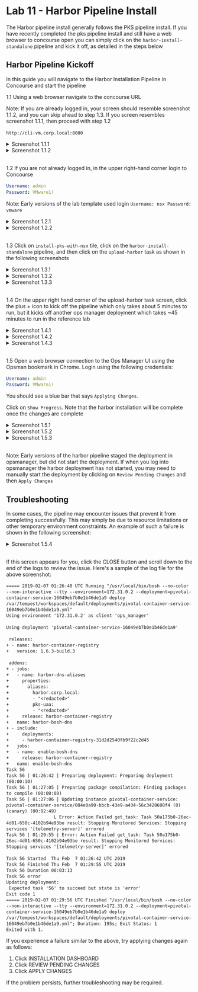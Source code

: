 # Lab 11 - Harbor Pipeline Install

The Harbor pipeline install generally follows the PKS pipeline install. If you have recently completed the pks pipeline install and still have a web browser to concourse open you can simply click on the `harbor-install-standalone` pipeline and kick it off, as detailed in the steps below

## Harbor Pipeline Kickoff

In this guide you will navigate to the Harbor Installation Pipeline in Concourse and start the pipeline

1.1 Using a web browser navigate to the concourse URL

Note: If you are already logged in, your screen should resemble screenshot 1.1.2, and you can skip ahead to step 1.3. If you screen resembles screenshot 1.1.1, then proceed with step 1.2

`http://cli-vm.corp.local:8080`

<details><summary>Screenshot 1.1.1</summary>
<img src="Images/2018-11-30-15-44-11.png">
</details>

<details><summary>Screenshot 1.1.2</summary>
<img src="Images/2018-11-30-15-45-51.png">
</details>
<br/>

1.2 If you are not already logged in, in the upper right-hand corner login to Concourse

```yaml
Username: admin
Password: VMware1!
```

Note: Early versions of the lab template used login `Username: nsx Password: vmware`

<details><summary>Screenshot 1.2.1</summary>
<img src="Images/2018-11-30-15-44-59.png">
</details>

<details><summary>Screenshot 1.2.2</summary>
<img src="Images/2018-12-04-09-53-22.png">
</details>
<br/>

1.3 Click on `install-pks-with-nsx` tile, click on the `harbor-install-standalone` pipeline, and then click on the `upload-harbor` task as shown in the following screenshots

<details><summary>Screenshot 1.3.1</summary>
<img src="Images/2018-12-04-10-43-27.png">
</details>

<details><summary>Screenshot 1.3.2</summary>
<img src="Images/2018-12-04-10-44-05.png">
</details>

<details><summary>Screenshot 1.3.3</summary>
<img src="Images/2018-12-04-10-45-28.png">
</details>
<br/>

1.4 On the upper right hand corner of the upload-harbor task screen, click the plus + icon to kick off the pipeline which only takes about 5 minutes to run, but it kicks off another ops manager deployment which takes ~45 minutes to run in the reference lab

<details><summary>Screenshot 1.4.1</summary>
<img src="Images/2018-12-04-10-47-45.png">
</details>

<details><summary>Screenshot 1.4.2</summary>
<img src="Images/2018-12-04-10-48-35.png">
</details>

<details><summary>Screenshot 1.4.3</summary>
<img src="Images/2018-12-04-10-55-23.png">
</details>
<br/>

1.5 Open a web browser connection to the Ops Manager UI using the Opsman bookmark in Chrome. Login using the following credentials:
```yaml
Username: admin
Password: VMware1!
```
You should see a blue bar that says `Applying Changes`. 

Click on `Show Progress`. Note that the harbor installation will be complete once the changes are complete

<details><summary>Screenshot 1.5.1</summary>
<img src="Images/2018-12-04-11-00-54.png">
</details>

<details><summary>Screenshot 1.5.2</summary>
<img src="Images/2018-12-04-11-01-29.png">
</details>

<details><summary>Screenshot 1.5.3</summary>
<img src="Images/2019-02-06-22-21-00.png">
</details>
<br/>

Note: Early versions of the harbor pipeline staged the deployment in opsmanager, but did not start the deployment. If when you log into opsmanager the harbor deployment has not started, you may need to manually start the deployment by clicking on `Review Pending Changes` and then `Apply Changes`

## Troubleshooting

In some cases, the pipeline may encounter issues that prevent it from completing successfully. This may simply be due to resource limitations or other temporary environment constraints. An example of such a failure is shown in the following screenshot:

<details><summary>Screenshot 1.5.4</summary>
<img src="Images/2019-02-06-21-29-55.png">
</details>
<br/>

If this screen appears for you, click the CLOSE button and scroll down to the end of the logs to review the issue. Here's a sample of the log file for the above screenshot:

```plain
===== 2019-02-07 01:26:40 UTC Running "/usr/local/bin/bosh --no-color --non-interactive --tty --environment=172.31.0.2 --deployment=pivotal-container-service-16049eb7b0e1b46de1a9 deploy /var/tempest/workspaces/default/deployments/pivotal-container-service-16049eb7b0e1b46de1a9.yml"
Using environment '172.31.0.2' as client 'ops_manager'

Using deployment 'pivotal-container-service-16049eb7b0e1b46de1a9'

 releases:
+ - name: harbor-container-registry
+   version: 1.6.3-build.3
 
 addons:
+ - jobs:
+   - name: harbor-dns-aliases
+     properties:
+       aliases:
+         harbor.corp.local:
+         - "<redacted>"
+         pks-uaa:
+         - "<redacted>"
+     release: harbor-container-registry
+   name: harbor-bosh-dns
+ - include:
+     deployments:
+     - harbor-container-registry-31d2d2540fb9f22c2d45
+   jobs:
+   - name: enable-bosh-dns
+     release: harbor-container-registry
+   name: enable-bosh-dns
Task 56
Task 56 | 01:26:42 | Preparing deployment: Preparing deployment (00:00:10)
Task 56 | 01:27:05 | Preparing package compilation: Finding packages to compile (00:00:00)
Task 56 | 01:27:06 | Updating instance pivotal-container-service: pivotal-container-service/084e0a90-bbcb-43e9-a434-56c3420608f4 (0) (canary) (00:02:49)
                  L Error: Action Failed get_task: Task 50a175b0-26ec-4d01-650c-4102b94e93be result: Stopping Monitored Services: Stopping services '[telemetry-server]' errored
Task 56 | 01:29:55 | Error: Action Failed get_task: Task 50a175b0-26ec-4d01-650c-4102b94e93be result: Stopping Monitored Services: Stopping services '[telemetry-server]' errored

Task 56 Started  Thu Feb  7 01:26:42 UTC 2019
Task 56 Finished Thu Feb  7 01:29:55 UTC 2019
Task 56 Duration 00:03:13
Task 56 error
Updating deployment:
 Expected task '56' to succeed but state is 'error'
Exit code 1
===== 2019-02-07 01:29:56 UTC Finished "/usr/local/bin/bosh --no-color --non-interactive --tty --environment=172.31.0.2 --deployment=pivotal-container-service-16049eb7b0e1b46de1a9 deploy /var/tempest/workspaces/default/deployments/pivotal-container-service-16049eb7b0e1b46de1a9.yml"; Duration: 195s; Exit Status: 1
Exited with 1.
```


If you experience a failure similar to the above, try applying changes again as follows:
1) Click INSTALLATION DASHBOARD
2) Click REVIEW PENDING CHANGES
3) Click APPLY CHANGES

If the problem persists, further troubleshooting may be required.